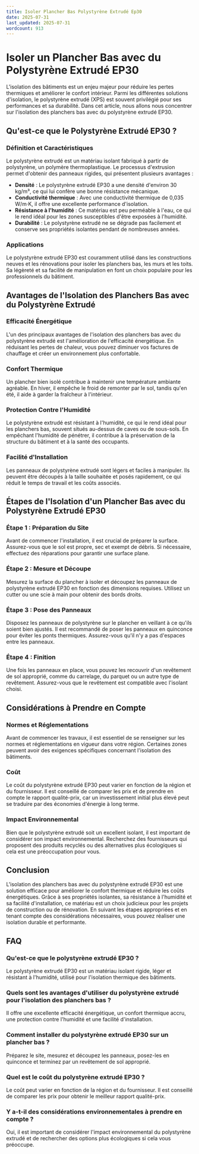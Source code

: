```yaml
---
title: Isoler Plancher Bas Polystyrène Extrudé Ep30
date: 2025-07-31
last_updated: 2025-07-31
wordcount: 913
---
```


# Isoler un Plancher Bas avec du Polystyrène Extrudé EP30

L'isolation des bâtiments est un enjeu majeur pour réduire les pertes thermiques et améliorer le confort intérieur. Parmi les différentes solutions d'isolation, le polystyrène extrudé (XPS) est souvent privilégié pour ses performances et sa durabilité. Dans cet article, nous allons nous concentrer sur l'isolation des planchers bas avec du polystyrène extrudé EP30.

## Qu'est-ce que le Polystyrène Extrudé EP30 ?

### Définition et Caractéristiques

Le polystyrène extrudé est un matériau isolant fabriqué à partir de polystyrène, un polymère thermoplastique. Le processus d'extrusion permet d'obtenir des panneaux rigides, qui présentent plusieurs avantages :

- **Densité** : Le polystyrène extrudé EP30 a une densité d'environ 30 kg/m³, ce qui lui confère une bonne résistance mécanique.
- **Conductivité thermique** : Avec une conductivité thermique de 0,035 W/m·K, il offre une excellente performance d'isolation.
- **Résistance à l'humidité** : Ce matériau est peu perméable à l'eau, ce qui le rend idéal pour les zones susceptibles d'être exposées à l'humidité.
- **Durabilité** : Le polystyrène extrudé ne se dégrade pas facilement et conserve ses propriétés isolantes pendant de nombreuses années.

### Applications

Le polystyrène extrudé EP30 est couramment utilisé dans les constructions neuves et les rénovations pour isoler les planchers bas, les murs et les toits. Sa légèreté et sa facilité de manipulation en font un choix populaire pour les professionnels du bâtiment.

## Avantages de l'Isolation des Planchers Bas avec du Polystyrène Extrudé

### Efficacité Énergétique

L'un des principaux avantages de l'isolation des planchers bas avec du polystyrène extrudé est l'amélioration de l'efficacité énergétique. En réduisant les pertes de chaleur, vous pouvez diminuer vos factures de chauffage et créer un environnement plus confortable.

### Confort Thermique

Un plancher bien isolé contribue à maintenir une température ambiante agréable. En hiver, il empêche le froid de remonter par le sol, tandis qu'en été, il aide à garder la fraîcheur à l'intérieur.

### Protection Contre l'Humidité

Le polystyrène extrudé est résistant à l'humidité, ce qui le rend idéal pour les planchers bas, souvent situés au-dessus de caves ou de sous-sols. En empêchant l'humidité de pénétrer, il contribue à la préservation de la structure du bâtiment et à la santé des occupants.

### Facilité d'Installation

Les panneaux de polystyrène extrudé sont légers et faciles à manipuler. Ils peuvent être découpés à la taille souhaitée et posés rapidement, ce qui réduit le temps de travail et les coûts associés.

## Étapes de l'Isolation d'un Plancher Bas avec du Polystyrène Extrudé EP30

### Étape 1 : Préparation du Site

Avant de commencer l'installation, il est crucial de préparer la surface. Assurez-vous que le sol est propre, sec et exempt de débris. Si nécessaire, effectuez des réparations pour garantir une surface plane.

### Étape 2 : Mesure et Découpe

Mesurez la surface du plancher à isoler et découpez les panneaux de polystyrène extrudé EP30 en fonction des dimensions requises. Utilisez un cutter ou une scie à main pour obtenir des bords droits.

### Étape 3 : Pose des Panneaux

Disposez les panneaux de polystyrène sur le plancher en veillant à ce qu'ils soient bien ajustés. Il est recommandé de poser les panneaux en quinconce pour éviter les ponts thermiques. Assurez-vous qu'il n'y a pas d'espaces entre les panneaux.

### Étape 4 : Finition

Une fois les panneaux en place, vous pouvez les recouvrir d'un revêtement de sol approprié, comme du carrelage, du parquet ou un autre type de revêtement. Assurez-vous que le revêtement est compatible avec l'isolant choisi.

## Considérations à Prendre en Compte

### Normes et Réglementations

Avant de commencer les travaux, il est essentiel de se renseigner sur les normes et réglementations en vigueur dans votre région. Certaines zones peuvent avoir des exigences spécifiques concernant l'isolation des bâtiments.

### Coût

Le coût du polystyrène extrudé EP30 peut varier en fonction de la région et du fournisseur. Il est conseillé de comparer les prix et de prendre en compte le rapport qualité-prix, car un investissement initial plus élevé peut se traduire par des économies d'énergie à long terme.

### Impact Environnemental

Bien que le polystyrène extrudé soit un excellent isolant, il est important de considérer son impact environnemental. Recherchez des fournisseurs qui proposent des produits recyclés ou des alternatives plus écologiques si cela est une préoccupation pour vous.

## Conclusion

L'isolation des planchers bas avec du polystyrène extrudé EP30 est une solution efficace pour améliorer le confort thermique et réduire les coûts énergétiques. Grâce à ses propriétés isolantes, sa résistance à l'humidité et sa facilité d'installation, ce matériau est un choix judicieux pour les projets de construction ou de rénovation. En suivant les étapes appropriées et en tenant compte des considérations nécessaires, vous pouvez réaliser une isolation durable et performante.

## FAQ

### Qu'est-ce que le polystyrène extrudé EP30 ?

Le polystyrène extrudé EP30 est un matériau isolant rigide, léger et résistant à l'humidité, utilisé pour l'isolation thermique des bâtiments.

### Quels sont les avantages d'utiliser du polystyrène extrudé pour l'isolation des planchers bas ?

Il offre une excellente efficacité énergétique, un confort thermique accru, une protection contre l'humidité et une facilité d'installation.

### Comment installer du polystyrène extrudé EP30 sur un plancher bas ?

Préparez le site, mesurez et découpez les panneaux, posez-les en quinconce et terminez par un revêtement de sol approprié.

### Quel est le coût du polystyrène extrudé EP30 ?

Le coût peut varier en fonction de la région et du fournisseur. Il est conseillé de comparer les prix pour obtenir le meilleur rapport qualité-prix.

### Y a-t-il des considérations environnementales à prendre en compte ?

Oui, il est important de considérer l'impact environnemental du polystyrène extrudé et de rechercher des options plus écologiques si cela vous préoccupe.
